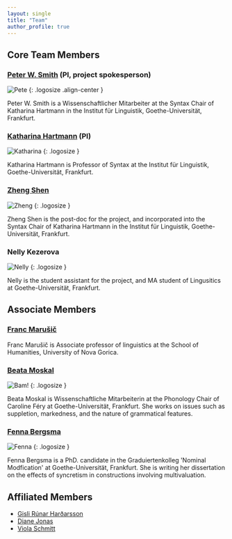 ```yaml
---
layout: single
title: "Team"
author_profile: true
---
```


## Core Team Members

### [Peter W. Smith](http://user.uni-frankfurt.de/~psmith) (PI, project spokesperson)

![Pete](/assets/images/pete_nz2.jpg)
{: .logosize .align-center }

Peter W. Smith is a Wissenschaftlicher Mitarbeiter at the Syntax Chair of Katharina Hartmann in the Institut für Linguistik, Goethe-Universität, Frankfurt.

### [Katharina Hartmann](https://www.uni-frankfurt.de/58779047/Hartmann_Syntax) (PI)

![Katharina](/assets/images/katharina.jpg)
{: .logosize }

Katharina Hartmann is Professor of Syntax at the Institut für Linguistik, Goethe-Universität, Frankfurt.

### [Zheng Shen](https://zheng-shen.github.io/)


![Zheng](/assets/images/zheng.jpg)
{: .logosize }

Zheng Shen is the post-doc for the project, and incorporated into the Syntax Chair of Katharina Hartmann in the Institut für Linguistik, Goethe-Universität, Frankfurt.

### Nelly Kezerova

![Nelly](/assets/images/nelly.jpg)
{: .logosize }


Nelly is the student assistant for the project, and MA student of Lingusitics at Goethe-Universität, Frankfurt.

## Associate Members

### [Franc Marušič](http://www.ung.si/~fmarusic/index2.html)

Franc Marušič is Associate professor of linguistics at the School of Humanities, University of Nova Gorica.

### [Beata Moskal](http://user/uni-frankfurt.de/~moskal)
 
![Bam!](/assets/images/bampic.jpg)
{: .logosize }

Beata Moskal is Wissenschaftliche Mitarbeiterin at the Phonology Chair of Caroline Féry at Goethe-Universität, Frankfurt.
She works on issues such as suppletion, markedness, and the nature of grammatical features.

### [Fenna Bergsma](http://user.uni-frankfurt.de/~bergsma)

![Fenna](/assets/images/fenna.jpg)
{: .logosize }

Fenna Bergsma is a PhD. candidate in the Graduiertenkolleg 'Nominal Modfication' at Goethe-Universität, Frankfurt.
She is writing her dissertation on the effects of syncretism in constructions involving multivaluation.



## Affiliated Members

+ [Gisli Rúnar Harðarsson](https://gislihardarson.wordpress.com/)
+ [Diane Jonas](https://www.uni-frankfurt.de/43186356/Jonas)
+ [Viola Schmitt](https://www.univie.ac.at/germanistik/viola-schmitt)

